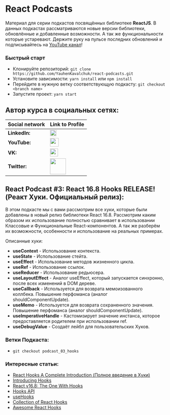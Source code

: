 
#  React Podcasts
Материал для серии подкастов посвящённых библиотеке **ReactJS**. В данных подкастах рассматриваются новые версии библиотеки, обновлённые и добавленные возможности. А так же функциональности которые устаревают. Держите руку на пульсе последних обновлений и подписывайтесь на [YouTube канал](https://youtube.com/c/YauhenKavalchuk)!

### Быстрый старт
- Клонируйте репозиторий: `git clone https://github.com/YauhenKavalchuk/react-podcasts.git`
- Установите зависимости: `yarn install` или `npm install`
- Перейдите в нужную ветку соответствующую подкасту: `git checkout <branch name>`
- Запустите проект: `yarn start`

## Автор курса в социальных сетях:
Social network | Link to Profile
-----|-----
**LinkedIn:** | [<img src="https://upload.wikimedia.org/wikipedia/commons/thumb/0/01/LinkedIn_Logo.svg/1280px-LinkedIn_Logo.svg.png" height="20" />](http://www.linkedin.com/in/YauhenKavalchuk)
**YouTube:** | [<img src="https://upload.wikimedia.org/wikipedia/commons/thumb/e/e1/Logo_of_YouTube_%282015-2017%29.svg/1280px-Logo_of_YouTube_%282015-2017%29.svg.png" height="27" />](https://youtube.com/c/YauhenKavalchuk)
**VK:** | [<img src="http://pngimg.com/uploads/vkontakte/vkontakte_PNG27.png" height="25" />](http://vk.com/YauhenKavalchuk)
**Twitter:** | [<img src="http://www.stickpng.com/assets/images/580b57fcd9996e24bc43c53e.png" height="50" />](https://twitter.com/YauhenKavalchuk)

## React Podcast #3: React 16.8 Hooks RELEASE! (Реакт Хуки. Официальный релиз):
В этом подкасте мы с вами рассмотрим все хуки, которые были добавлены в новый релиз библиотеки React 16.8. Рассмотрим каким образом их использование полностью сравнивает в использовании Классовые и Функциональные React-компонентов. А так же разберём их возможности, особенности и использование на реальных примерах.

Описанные хуки:
- **useContext** - Использование контекста.
- **useState** - Использование стейта.
- **useEffect** - Использование методов жизненного цикла.
- **useRef** - Использование ссылок.
- **useReducer** - Использование редьюсера.
- **useLayoutEffect** - Аналог useEffect, который запускается синхронно, после всех изменений в DOM дереве.
- **useCallback** - Используется для возврата мемоизованного коллбека. Повышение перфоманса (аналог shouldComponentUpdate).
- **useMemo** - Используется для возврата сохраненного значения. Повышение перфоманса (аналог shouldComponentUpdate).
- **useImperativeHandle** - Кастомизирует значение инстанса, которое предоставляется родителем при использовании ref.
- **useDebugValue** - Создаёт лейбл для пользовательских Хуков.

### Ветки Подкаста:
- `git checkout podcast_03_hooks`

### Интересные статьи:
- [React Hooks A Complete Introduction (Полное введение в Хуки)](https://youtu.be/X6j7Y7tp3_c)
- [Introducing Hooks](https://reactjs.org/docs/hooks-intro.html)
- [React v16.8: The One With Hooks](https://reactjs.org/blog/2019/02/06/react-v16.8.0.html)
- [Hooks API](https://reactjs.org/docs/hooks-reference.html)
- [useHooks](https://usehooks.com/)
- [Collection of React Hooks](https://nikgraf.github.io/react-hooks/)
- [Awesome React Hooks](https://github.com/rehooks/awesome-react-hooks)
